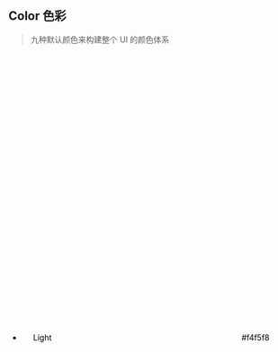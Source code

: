 ## Color 色彩

> 九种默认颜色来构建整个 UI 的颜色体系

<style lang='less'>
@primary: #3880ff;
@Secondary: #0cd1e8;
@Tertiary:#7044ff;
@Success: #10dc60;
@Warning: #ffce00;
@Danger: #f04141;
@Dark:#222428;
@Medium: #989aa2;
@Light:#f4f5f8;
:root {
    --primary: @primary;
    --primary-shade: shade(@primary,20%);
    --primary-tint:  tint(@primary, 10%);
    --Secondary: @Secondary;
    --Secondary-shade: shade(@Secondary,20%);
    --Secondary-tint:  tint(@Secondary, 10%);
    --Tertiary: @Tertiary;
    --Tertiary-shade: shade(@Tertiary,20%);
    --Tertiary-tint:  tint(@Tertiary, 10%);
    --Success: @Success;
    --Success-shade: shade(@Success,20%);
    --Success-tint:  tint(@Success, 10%);
    --Warning: @Warning;
    --Warning-shade: shade(@Warning,20%);
    --Warning-tint:  tint(@Warning, 10%);
    --Danger: @Danger;
    --Danger-shade: shade(@Danger,20%);
    --Danger-tint:  tint(@Danger, 10%);
    --Dark: @Dark;
    --Dark-shade: shade(@Dark,20%);
    --Dark-tint:  tint(@Dark, 10%);
    --Medium: @Medium;
    --Medium-shade: shade(@Medium,20%);
    --Medium-tint:  tint(@Medium, 10%);
    --Light: @Light;
    --Light-shade: shade(@Light,20%);
    --Light-tint:  tint(@Light, 10%);

}
.color-menu-text{
    display: flex;
    align-items: center;
    height: 55px;
        padding-left: 20px;
        cursor: pointer;
}
.color-menu-value{
    margin-left: auto;
    padding-right: 40px;

}
.color-menu{
    color:#fff;
}
.color-menu-item{
    margin-bottom: 5px;
}
.class-meni-icon{
    margin-right: 10px;

}
.color-submenu-item .color-menu-text{
    height: 40px;
    margin-right: 16px;
}
.hidden{
    display: none;
}

.show{
    display: none;
}
</style>

<ul class="color-menu">
    <li class="color-menu-item" style="background-color: var(--primary)" >
        <div class="color-menu-text">primary
            <div class="color-menu-value">#3880ff</div>
            <!-- <i class="ion-icon ion-ios-arrow-down class-meni-icon"> <i> -->
        </div>
        <ul class="color-submenu hidden">
            <li class="color-submenu-item"  style="background-color: var(--primary-shade)">
              <div class="color-menu-text">Shade
                 <div class="color-menu-value"></div>
              </div>
            </li>
           <li class="color-submenu-item" style="background-color: var(--primary-tint)">
                <div class="color-menu-text">Tint
                    <div class="color-menu-value"></div>
                 </div>
              </li>
        </ul>
    </li>
    <li class="color-menu-item" style="background-color: var(--Secondary)">
        <div class="color-menu-text">Secondary
            <div class="color-menu-value">#0cd1e8</div>
             <!-- <i class="ion-icon ion-ios-arrow-down class-meni-icon"> <i> -->
        </div>
        <ul class="color-submenu hidden">
            <li class="color-submenu-item" style="background-color: var(--Secondary-shade)">
              <div class="color-menu-text">Secondary
                 <div class="color-menu-value"></div>
              </div>
            </li>
            <li class="color-submenu-item" style="background-color: var(--Secondary-tint)">
                <div class="color-menu-text">Secondary
                    <div class="color-menu-value"></div>
                 </div>
            </li>
        </ul>
    </li>
    <li class="color-menu-item" style="background-color: var(--Tertiary)">
        <div class="color-menu-text">Tertiary
            <div class="color-menu-value">#7044ff</div>
            <!-- <i class="ion-icon ion-ios-arrow-down class-meni-icon"> <i> -->
        </div>
        <ul class="color-submenu hidden">
            <li class="color-submenu-item" style="background-color: var(--Tertiary-shade)">
              <div class="color-menu-text">Tertiary
                 <div class="color-menu-value"></div>
              </div>
            </li>
             <li class="color-submenu-item" style="background-color: var(--Tertiary-tint)">
                <div class="color-menu-text">Tertiary
                    <div class="color-menu-value"></div>
                 </div>
              </li>
        </ul>
    </li>
    <li class="color-menu-item" style="background-color: var(--Success)">
        <div class="color-menu-text">Success
        <div class="color-menu-value">#10dc60</div>
        <!-- <i class="ion-icon ion-ios-arrow-down class-meni-icon"> <i> -->
        </div>
        <ul class="color-submenu hidden">
            <li class="color-submenu-item" style="background-color: var(--Success-shade)">
              <div class="color-menu-text">Success
                 <div class="color-menu-value"></div>
              </div>
            </li>
             <li class="color-submenu-item" style="background-color: var(--Success-tint)">
                <div class="color-menu-text">Success
                    <div class="color-menu-value"></div>
                 </div>
            </li>
        </ul>
    </li>
    <li class="color-menu-item" style="background-color: var(--Warning)">
        <div class="color-menu-text">Warning
        <div class="color-menu-value">#ffce00</div>
         <!-- <i class="ion-icon ion-ios-arrow-down class-meni-icon"> <i> -->
         </div>
          <ul class="color-submenu hidden">
            <li class="color-submenu-item" style="background-color: var(--Warning-shade)">
              <div class="color-menu-text">Warning
                 <div class="color-menu-value"></div>
              </div>
            </li>
             <li class="color-submenu-item" style="background-color: var(--Warning-tint)">
                <div class="color-menu-text">Warning
                    <div class="color-menu-value"></div>
                 </div>
              </li>
        </ul>
    </li>
    <li class="color-menu-item" style="background-color: var(--Danger)">
        <div class="color-menu-text">Danger
        <div class="color-menu-value">#f04141</div>
         <!-- <i class="ion-icon ion-ios-arrow-down class-meni-icon"> <i> -->
         </div>
          <ul class="color-submenu hidden">
            <li class="color-submenu-item" style="background-color: var(--Danger-shade)">
              <div class="color-menu-text">Danger
                 <div class="color-menu-value"></div>
              </div>
            </li>
             <li class="color-submenu-item" style="background-color: var(--Danger-tint)">
                <div class="color-menu-text">Danger
                    <div class="color-menu-value"></div>
                 </div>
              </li>
        </ul>
    </li>
    <li class="color-menu-item" style="background-color: var(--Dark)">
        <div class="color-menu-text">Dark
        <div class="color-menu-value">#222428</div>
         <!-- <i class="ion-icon ion-ios-arrow-down class-meni-icon"> <i> -->
         </div>
          <ul class="color-submenu hidden">
            <li class="color-submenu-item"  style="background-color: var(--Dark-shade)">
              <div class="color-menu-text">Dark
                 <div class="color-menu-value"></div>
              </div>
            </li>
             <li class="color-submenu-item" style="background-color: var(--Dark-tint)">
                <div class="color-menu-text">Dark
                    <div class="color-menu-value"></div>
                 </div>
              </li>
        </ul>
    </li>
    <li class="color-menu-item" style="background-color: var(--Medium)">
        <div class="color-menu-text">Medium
        <div class="color-menu-value">#989aa2</div>
         <!-- <i class="ion-icon ion-ios-arrow-down class-meni-icon"> <i> -->
         </div>
          <ul class="color-submenu hidden">
            <li class="color-submenu-item" style="background-color: var(--Medium-shade)">
              <div class="color-menu-text">Medium
                 <div class="color-menu-value"></div>
              </div>
            </li>
             <li class="color-submenu-item" style="background-color: var(--Medium-tint)">
                <div class="color-menu-text">Medium
                    <div class="color-menu-value"></div>
                 </div>
              </li>
        </ul>
    </li>
    <li class="color-menu-item" style="background-color: var(--Light);color:#000">
        <div class="color-menu-text">Light
        <div class="color-menu-value">#f4f5f8</div>
         <!-- <i class="ion-icon ion-ios-arrow-down class-meni-icon"> <i> -->
         </div>
          <ul class="color-submenu hidden">
            <li class="color-submenu-item" style="background-color: var(--Light-shade)">
              <div class="color-menu-text">Light
                 <div class="color-menu-value"></div>
              </div>
            </li>
             <li class="color-submenu-item" style="background-color: var(--Light-tint)">
                <div class="color-menu-text">Light
                    <div class="color-menu-value"></div>
                 </div>
              </li>
        </ul>
    </li>
</ul>

<script>
// (function() {
  var eles = document.querySelectorAll('.color-menu-text');
  for (var i = 0; i < eles.length; i++) {
    eles[i].addEventListener('click', handleClick, false);
  }
  var submenu = document.querySelectorAll('.color-submenu');
  function handleCls(cls, ele) {
    var clsReg = new RegExp(cls, 'ig');
    var str = ele.className;

    if (!clsReg.test(str)) {
      ele.className = ele.className + ' ' + cls;
    } else {
      ele.className = ele.className.replace(cls, '');
    }
  }
  function handleClick(e) {
    for (var i = 0; i < submenu.length; i++) {
      submenu[i].className = 'color-submenu hidden';
    }
    var ele = e.target;
    while (ele.parentElement.nodeName !== 'LI') {
      ele = ele.parentElement;
    }
    ele = ele.nextElementSibling;
    if (!ele) return;
    handleCls('hidden', ele);
  }
</script>
